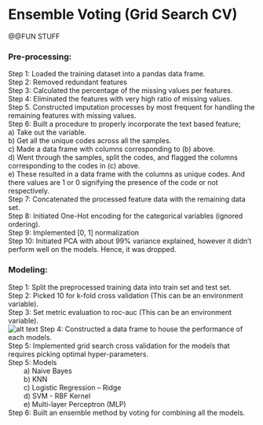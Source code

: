 # Ensemble Voting (Grid Search CV) 

@@FUN STUFF

### Pre-processing:
Step 1: Loaded the training dataset into a pandas data frame. <br>
Step 2: Removed redundant features<br>
Step 3: Calculated the percentage of the missing values per features.<br>
Step 4: Eliminated the features with very high ratio of missing values.<br>
Step 5. Constructed imputation processes by most frequent for handling the remaining features with missing values.<br>
Step 6: Built a procedure to properly incorporate the text based feature;<br>
    a) Take out the variable.<br>
    b) Get all the unique codes across all the samples.<br>
    c) Made a data frame with columns corresponding to (b) above.<br>
    d) Went through the samples, split the codes, and flagged the columns corresponding to the codes in (c) above.<br>
    e) These resulted in a data frame with the columns as unique codes. And there values are 1 or 0 signifying the presence of the code or not respectively.<br>
Step 7: Concatenated the processed feature data with the remaining data set.<br>
Step 8: Initiated One-Hot encoding for the categorical variables (ignored ordering).<br>
Step 9: Implemented [0, 1] normalization<br>
Step 10: Initiated PCA with about 99% variance explained, however it didn’t perform well on the models. Hence, it was dropped.<br>

### Modeling:
Step 1: Split the preprocessed training data into train set and test set.<br>
Step 2: Picked 10 for k-fold cross validation (This can be an environment variable).<br>
Step 3: Set metric evaluation to roc-auc (This can be an environment variable).<br>
![alt text](https://upload.wikimedia.org/wikipedia/commons/6/6b/Roccurves.png)
Step 4: Constructed a data frame to house the performance of each models.<br>
Step 5: Implemented grid search cross validation for the models that requires picking optimal hyper-parameters.<br>
Step 5: Models<br>
&nbsp;&nbsp;&nbsp;&nbsp;&nbsp;&nbsp;&nbsp; a) Naive Bayes<br>
&nbsp;&nbsp;&nbsp;&nbsp;&nbsp;&nbsp;&nbsp; b) KNN<br>
&nbsp;&nbsp;&nbsp;&nbsp;&nbsp;&nbsp;&nbsp; c) Logistic Regression – Ridge<br>
&nbsp;&nbsp;&nbsp;&nbsp;&nbsp;&nbsp;&nbsp; d) SVM - RBF Kernel<br>
&nbsp;&nbsp;&nbsp;&nbsp;&nbsp;&nbsp;&nbsp; e) Multi-layer Perceptron (MLP)<br>
Step 6: Built an ensemble method by voting for combining all the models.
